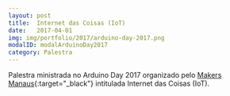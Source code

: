 ```yaml
---
layout: post
title:  Internet das Coisas (IoT)
date:   2017-04-01
img: img/portfolio/2017/arduino-day-2017.png
modalID: modalArduinoDay2017
category: Palestra
---
```

Palestra ministrada no Arduino Day 2017 organizado pelo [Makers Manaus][maker-manaus]{:target="_black"} intitulada Internet das Coisas (IoT).


[maker-manaus]: https://www.facebook.com/makersmanaus/

